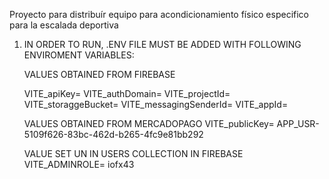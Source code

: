Proyecto para distribuír equipo para acondicionamiento físico especifico para la escalada deportiva

1. IN ORDER TO RUN, .ENV FILE MUST BE ADDED WITH FOLLOWING ENVIROMENT VARIABLES:
   
    VALUES OBTAINED FROM FIREBASE
   
    VITE_apiKey=
    VITE_authDomain=
    VITE_projectId=
    VITE_storaggeBucket=
    VITE_messagingSenderId= 
    VITE_appId=

    VALUES OBTAINED FROM MERCADOPAGO
    VITE_publicKey= APP_USR-5109f626-83bc-462d-b265-4fc9e81bb292
    
    
    VALUE SET UN IN USERS COLLECTION IN FIREBASE
    VITE_ADMINROLE= iofx43
